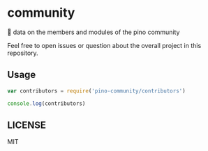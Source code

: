 # community

🌲 data on the members and modules of the pino community

Feel free to open issues or question about the overall project in this
repository.

## Usage

```js
var contributors = require('pino-community/contributors')

console.log(contributors)
```

## LICENSE

MIT

